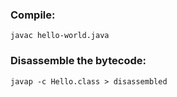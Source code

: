 ### Compile:

`javac hello-world.java`

### Disassemble the bytecode:
`javap -c Hello.class > disassembled`

